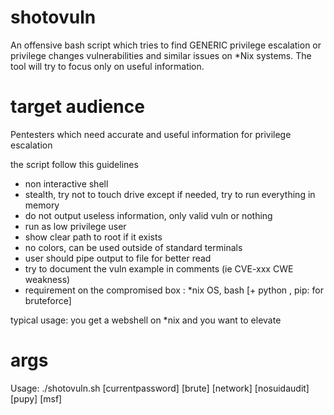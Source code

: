 # shotovuln

An offensive bash script which tries to find GENERIC privilege escalation or privilege changes vulnerabilities and similar issues on \*Nix systems. The tool will try to focus only on useful information. 

# target audience  

Pentesters which need accurate and useful information for privilege escalation 

the script follow this guidelines 
- non interactive shell 
- stealth, try not to touch drive except if needed, try to run everything in memory
- do not output useless information, only valid vuln or nothing
- run as low privilege user
- show clear path to root if it exists 
- no colors, can be used outside of standard terminals
- user should pipe output to file for better read
- try to document the vuln example in comments (ie CVE-xxx CWE weakness)
- requirement on the compromised box : \*nix OS, bash [+ python , pip: for bruteforce]

typical usage: you get a webshell on \*nix and you want to elevate


# args 

Usage: ./shotovuln.sh [currentpassword] [brute] [network] [nosuidaudit] [pupy] [msf]
